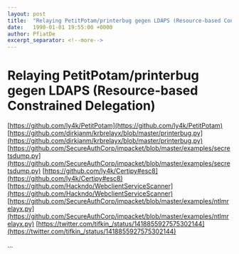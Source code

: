 ```yaml
---
layout: post
title:  "Relaying PetitPotam/printerbug gegen LDAPS (Resource-based Constrained Delegation)"
date:   1990-01-01 19:55:00 +0000
author: PfiatDe
excerpt_separator: <!--more-->
---
```


# Relaying PetitPotam/printerbug gegen LDAPS (Resource-based Constrained Delegation)
[https://github.com/ly4k/PetitPotam](https://github.com/ly4k/PetitPotam)
[https://github.com/dirkjanm/krbrelayx/blob/master/printerbug.py](https://github.com/dirkjanm/krbrelayx/blob/master/printerbug.py)
[https://github.com/SecureAuthCorp/impacket/blob/master/examples/secretsdump.py](https://github.com/SecureAuthCorp/impacket/blob/master/examples/secretsdump.py)
[https://github.com/ly4k/Certipy#esc8](https://github.com/ly4k/Certipy#esc8)
[https://github.com/Hackndo/WebclientServiceScanner](https://github.com/Hackndo/WebclientServiceScanner)
[https://github.com/SecureAuthCorp/impacket/blob/master/examples/ntlmrelayx.py](https://github.com/SecureAuthCorp/impacket/blob/master/examples/ntlmrelayx.py)
[https://twitter.com/tifkin_/status/1418855927575302144](https://twitter.com/tifkin_/status/1418855927575302144)

...
<!--more-->
